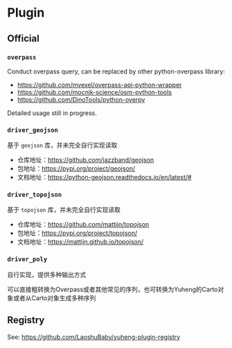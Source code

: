 # Plugin

## Official

### `overpass`

Conduct overpass query, can be replaced by other python-overpass library:

+ https://github.com/mvexel/overpass-api-python-wrapper
+ https://github.com/mocnik-science/osm-python-tools
+ https://github.com/DinoTools/python-overpy

Detailed usage still in progress.

### `driver_geojson`

基于 `geojson` 库，并未完全自行实现读取

* 仓库地址：https://github.com/jazzband/geojson
* 包地址：https://pypi.org/project/geojson/
* 文档地址：https://python-geojson.readthedocs.io/en/latest/#

### `driver_topojson`

基于 `topojson` 库，并未完全自行实现读取

* 仓库地址：https://github.com/mattijn/topojson
* 包地址：https://pypi.org/project/topojson/
* 文档地址：https://mattijn.github.io/topojson/

### `driver_poly`

自行实现，提供多种输出方式

可以直接粗转换为Overpass或者其他常见的序列，也可转换为Yuheng的Carto对象或者从Carto对象生成多种序列

## Registry

See: https://github.com/LaoshuBaby/yuheng-plugin-registry